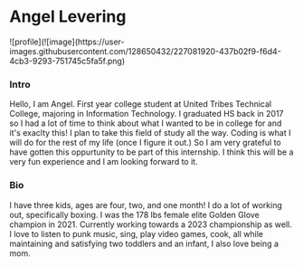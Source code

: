 <h1>Angel Levering</h1>
![profile](![image](https://user-images.githubusercontent.com/128650432/227081920-437b02f9-f6d4-4cb3-9293-751745c5fa5f.png)
<h3>Intro</h3>
Hello, I am Angel. First year college student at United Tribes Technical College, majoring in Information Technology. I graduated HS back in 2017 so I had a lot of time to think about what I wanted to be in college for and it's exaclty this! I plan to take this field of study all the way. Coding is what I will do for the rest of my life (once I figure it out.) So I am very grateful to have gotten this oppurtunity to be part of this internship. I think this will be a very fun experience and I am looking forward to it. 
<h3>Bio</h3>
I have three kids, ages are four, two, and one month! I do a lot of working out, specifically boxing. I was the 178 lbs female elite Golden Glove champion in 2021. Currently working towards a 2023 championship as well. I love to listen to punk music, sing, play video games, cook, all while maintaining and satisfying two toddlers and an infant, I also love being a mom. 
